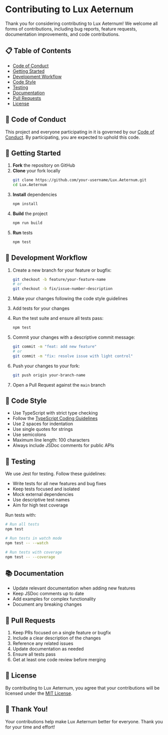 # Contributing to Lux Aeternum

Thank you for considering contributing to Lux Aeternum! We welcome all forms of contributions, including bug reports, feature requests, documentation improvements, and code contributions.

## 📋 Table of Contents

- [Code of Conduct](#code-of-conduct)
- [Getting Started](#getting-started)
- [Development Workflow](#development-workflow)
- [Code Style](#code-style)
- [Testing](#testing)
- [Documentation](#documentation)
- [Pull Requests](#pull-requests)
- [License](#license)

## 📜 Code of Conduct

This project and everyone participating in it is governed by our [Code of Conduct](CODE_OF_CONDUCT.md). By participating, you are expected to uphold this code.

## 🚀 Getting Started

1. **Fork** the repository on GitHub
2. **Clone** your fork locally
   ```bash
   git clone https://github.com/your-username/Lux.Aeternum.git
   cd Lux.Aeternum
   ```
3. **Install** dependencies
   ```bash
   npm install
   ```
4. **Build** the project
   ```bash
   npm run build
   ```
5. **Run** tests
   ```bash
   npm test
   ```

## 🔄 Development Workflow

1. Create a new branch for your feature or bugfix:
   ```bash
   git checkout -b feature/your-feature-name
   # or
   git checkout -b fix/issue-number-description
   ```

2. Make your changes following the code style guidelines

3. Add tests for your changes

4. Run the test suite and ensure all tests pass:
   ```bash
   npm test
   ```

5. Commit your changes with a descriptive commit message:
   ```bash
   git commit -m "feat: add new feature"
   # or
   git commit -m "fix: resolve issue with light control"
   ```

6. Push your changes to your fork:
   ```bash
   git push origin your-branch-name
   ```

7. Open a Pull Request against the `main` branch

## 🎨 Code Style

- Use TypeScript with strict type checking
- Follow the [TypeScript Coding Guidelines](https://github.com/Microsoft/TypeScript/wiki/Coding-guidelines)
- Use 2 spaces for indentation
- Use single quotes for strings
- Use semicolons
- Maximum line length: 100 characters
- Always include JSDoc comments for public APIs

## 🧪 Testing

We use Jest for testing. Follow these guidelines:

- Write tests for all new features and bug fixes
- Keep tests focused and isolated
- Mock external dependencies
- Use descriptive test names
- Aim for high test coverage

Run tests with:
```bash
# Run all tests
npm test

# Run tests in watch mode
npm test -- --watch

# Run tests with coverage
npm test -- --coverage
```

## 📚 Documentation

- Update relevant documentation when adding new features
- Keep JSDoc comments up to date
- Add examples for complex functionality
- Document any breaking changes

## 🔄 Pull Requests

1. Keep PRs focused on a single feature or bugfix
2. Include a clear description of the changes
3. Reference any related issues
4. Update documentation as needed
5. Ensure all tests pass
6. Get at least one code review before merging

## 📄 License

By contributing to Lux Aeternum, you agree that your contributions will be licensed under the [MIT License](LICENSE).

## 🙏 Thank You!

Your contributions help make Lux Aeternum better for everyone. Thank you for your time and effort!
